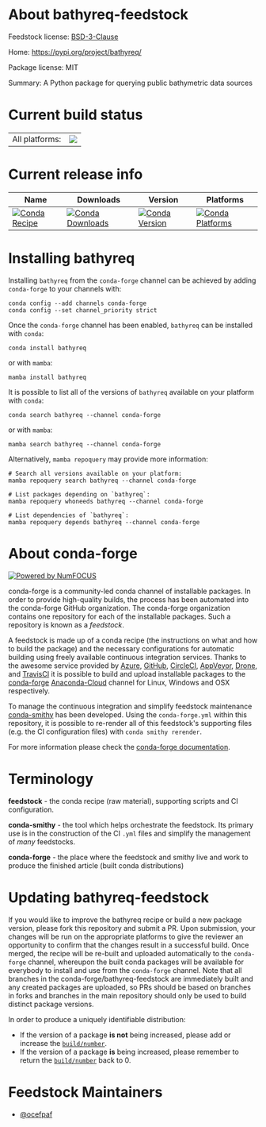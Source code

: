 About bathyreq-feedstock
========================

Feedstock license: [BSD-3-Clause](https://github.com/conda-forge/bathyreq-feedstock/blob/main/LICENSE.txt)

Home: https://pypi.org/project/bathyreq/

Package license: MIT

Summary: A Python package for querying public bathymetric data sources

Current build status
====================


<table><tr><td>All platforms:</td>
    <td>
      <a href="https://dev.azure.com/conda-forge/feedstock-builds/_build/latest?definitionId=20490&branchName=main">
        <img src="https://dev.azure.com/conda-forge/feedstock-builds/_apis/build/status/bathyreq-feedstock?branchName=main">
      </a>
    </td>
  </tr>
</table>

Current release info
====================

| Name | Downloads | Version | Platforms |
| --- | --- | --- | --- |
| [![Conda Recipe](https://img.shields.io/badge/recipe-bathyreq-green.svg)](https://anaconda.org/conda-forge/bathyreq) | [![Conda Downloads](https://img.shields.io/conda/dn/conda-forge/bathyreq.svg)](https://anaconda.org/conda-forge/bathyreq) | [![Conda Version](https://img.shields.io/conda/vn/conda-forge/bathyreq.svg)](https://anaconda.org/conda-forge/bathyreq) | [![Conda Platforms](https://img.shields.io/conda/pn/conda-forge/bathyreq.svg)](https://anaconda.org/conda-forge/bathyreq) |

Installing bathyreq
===================

Installing `bathyreq` from the `conda-forge` channel can be achieved by adding `conda-forge` to your channels with:

```
conda config --add channels conda-forge
conda config --set channel_priority strict
```

Once the `conda-forge` channel has been enabled, `bathyreq` can be installed with `conda`:

```
conda install bathyreq
```

or with `mamba`:

```
mamba install bathyreq
```

It is possible to list all of the versions of `bathyreq` available on your platform with `conda`:

```
conda search bathyreq --channel conda-forge
```

or with `mamba`:

```
mamba search bathyreq --channel conda-forge
```

Alternatively, `mamba repoquery` may provide more information:

```
# Search all versions available on your platform:
mamba repoquery search bathyreq --channel conda-forge

# List packages depending on `bathyreq`:
mamba repoquery whoneeds bathyreq --channel conda-forge

# List dependencies of `bathyreq`:
mamba repoquery depends bathyreq --channel conda-forge
```


About conda-forge
=================

[![Powered by
NumFOCUS](https://img.shields.io/badge/powered%20by-NumFOCUS-orange.svg?style=flat&colorA=E1523D&colorB=007D8A)](https://numfocus.org)

conda-forge is a community-led conda channel of installable packages.
In order to provide high-quality builds, the process has been automated into the
conda-forge GitHub organization. The conda-forge organization contains one repository
for each of the installable packages. Such a repository is known as a *feedstock*.

A feedstock is made up of a conda recipe (the instructions on what and how to build
the package) and the necessary configurations for automatic building using freely
available continuous integration services. Thanks to the awesome service provided by
[Azure](https://azure.microsoft.com/en-us/services/devops/), [GitHub](https://github.com/),
[CircleCI](https://circleci.com/), [AppVeyor](https://www.appveyor.com/),
[Drone](https://cloud.drone.io/welcome), and [TravisCI](https://travis-ci.com/)
it is possible to build and upload installable packages to the
[conda-forge](https://anaconda.org/conda-forge) [Anaconda-Cloud](https://anaconda.org/)
channel for Linux, Windows and OSX respectively.

To manage the continuous integration and simplify feedstock maintenance
[conda-smithy](https://github.com/conda-forge/conda-smithy) has been developed.
Using the ``conda-forge.yml`` within this repository, it is possible to re-render all of
this feedstock's supporting files (e.g. the CI configuration files) with ``conda smithy rerender``.

For more information please check the [conda-forge documentation](https://conda-forge.org/docs/).

Terminology
===========

**feedstock** - the conda recipe (raw material), supporting scripts and CI configuration.

**conda-smithy** - the tool which helps orchestrate the feedstock.
                   Its primary use is in the construction of the CI ``.yml`` files
                   and simplify the management of *many* feedstocks.

**conda-forge** - the place where the feedstock and smithy live and work to
                  produce the finished article (built conda distributions)


Updating bathyreq-feedstock
===========================

If you would like to improve the bathyreq recipe or build a new
package version, please fork this repository and submit a PR. Upon submission,
your changes will be run on the appropriate platforms to give the reviewer an
opportunity to confirm that the changes result in a successful build. Once
merged, the recipe will be re-built and uploaded automatically to the
`conda-forge` channel, whereupon the built conda packages will be available for
everybody to install and use from the `conda-forge` channel.
Note that all branches in the conda-forge/bathyreq-feedstock are
immediately built and any created packages are uploaded, so PRs should be based
on branches in forks and branches in the main repository should only be used to
build distinct package versions.

In order to produce a uniquely identifiable distribution:
 * If the version of a package **is not** being increased, please add or increase
   the [``build/number``](https://docs.conda.io/projects/conda-build/en/latest/resources/define-metadata.html#build-number-and-string).
 * If the version of a package **is** being increased, please remember to return
   the [``build/number``](https://docs.conda.io/projects/conda-build/en/latest/resources/define-metadata.html#build-number-and-string)
   back to 0.

Feedstock Maintainers
=====================

* [@ocefpaf](https://github.com/ocefpaf/)

